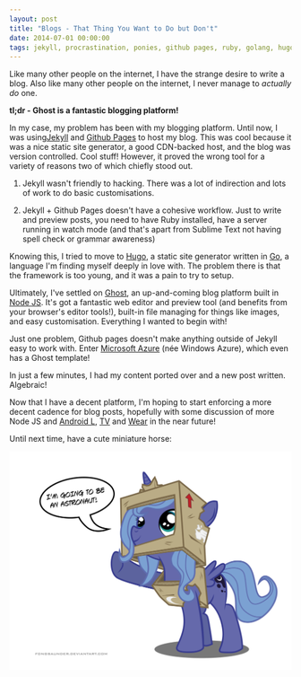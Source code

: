 ```yaml
---
layout: post
title: "Blogs - That Thing You Want to Do but Don't"
date: 2014-07-01 00:00:00
tags: jekyll, procrastination, ponies, github pages, ruby, golang, hugo, nodejs, ghost, azure, blogging
---
```

Like many other people on the internet, I have the strange desire to write a blog. Also like many other people on the internet, I never manage to _actually do_ one.

<!-- break -->

__tl;dr - Ghost is a fantastic blogging platform!__

In my case, my problem has been with my blogging platform. Until now, I was using[Jekyll](http://jekyllrb.com/)
and [Github Pages](https://pages.github.com/) to host my blog. This was cool because it was a nice static
site generator, a good CDN-backed host, and the blog was version controlled. Cool stuff! However, it proved
the wrong tool for a variety of reasons two of which chiefly stood out.

1) Jekyll wasn't friendly to hacking. There was a lot of indirection and lots of work to do basic
customisations.

2) Jekyll + Github Pages doesn't have a cohesive workflow. Just to write and preview posts, you need to have
Ruby installed, have a server running in watch mode (and that's apart from Sublime Text not having spell
check or grammar awareness)

Knowing this, I tried to move to [Hugo](http://spf13.com/project/hugo), a static site generator written in
[Go](http://golang.org), a language I'm finding myself deeply in love with. The problem there is that the
framework is too young, and it was a pain to try to setup.

Ultimately, I've settled on [Ghost](http://ghost.org), an up-and-coming blog platform built in
[Node JS](http://nodejs.org). It's got a fantastic web editor and preview tool (and benefits from your
browser's editor tools!), built-in file managing for things like images, and easy customisation. Everything
I wanted to begin with!

Just one problem, Github pages doesn't make anything outside of Jekyll easy to work with. Enter
[Microsoft Azure](http://azure.microsoft.com) (née Windows Azure), which even has a Ghost template!

In just a few minutes, I had my content ported over and a new post written. Algebraic!

Now that I have a decent platform, I'm hoping to start enforcing a more decent cadence for blog posts,
hopefully with some discussion of more Node JS and [Android L](https://developer.android.com/preview/index.html),
[TV](http://www.android.com/tv) and [Wear](http://www.android.com/wear) in the near future!

Until next time, have a cute miniature horse:

![](/images/ponies/astrowoona_by_fongsaunder_d4dhcz1.png)
